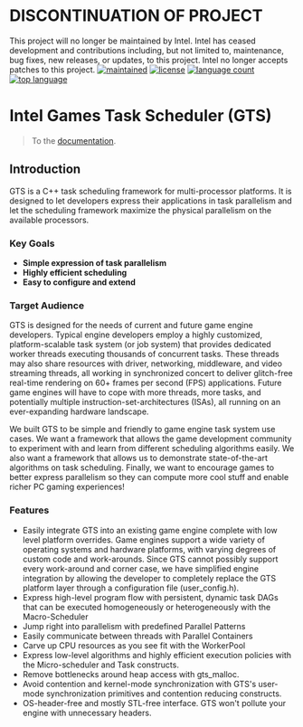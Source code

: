 # DISCONTINUATION OF PROJECT #
This project will no longer be maintained by Intel.
Intel has ceased development and contributions including, but not limited to, maintenance, bug fixes, new releases, or updates, to this project.
Intel no longer accepts patches to this project.
[![maintained](https://img.shields.io/maintenance/yes/2021.svg)]()
[![license](https://img.shields.io/badge/License-MIT-blue.svg)]()
[![language count](https://img.shields.io/github/languages/count/GameTechDev/GTS-GamesTaskScheduler.svg)]()
[![top language](https://img.shields.io/github/languages/top/GameTechDev/GTS-GamesTaskScheduler.svg)]()

# Intel Games Task Scheduler (GTS)

> To the [documentation](https://gametechdev.github.io/GTS-GamesTaskScheduler/documentation/html/index.html).

## Introduction

GTS is a C++ task scheduling framework for multi-processor platforms. It is designed to let
developers express their applications in task parallelism and let the scheduling framework
maximize the physical parallelism on the available processors.

### Key Goals

* **Simple expression of task parallelism**
* **Highly efficient scheduling**
* **Easy to configure and extend**

### Target Audience

GTS is designed for the needs of current and future game engine developers. Typical engine developers employ a highly
customized, platform-scalable task system (or job system) that provides dedicated worker threads
executing thousands of concurrent tasks. These threads may also share resources with driver,
networking, middleware, and video streaming threads, all working in synchronized concert to 
deliver glitch-free real-time rendering on 60+ frames per second (FPS) applications. Future game
engines will have to cope with more threads, more tasks, and potentially multiple
instruction-set-architectures (ISAs), all running on an ever-expanding hardware landscape. 

We built GTS to be simple and friendly to game engine task system use cases. We want a framework
that allows the game development community to experiment with and learn from different scheduling
algorithms easily. We also want a framework that allows us to demonstrate state-of-the-art algorithms
on task scheduling. Finally, we want to encourage games to better express parallelism so they can
compute more cool stuff and enable richer PC gaming experiences!

### Features

* Easily integrate GTS into an existing game engine complete with low level platform 
overrides. Game engines support a wide variety of operating systems and hardware platforms,
with varying degrees of custom code and work-arounds. Since GTS cannot possibly
support every work-around and corner case, we have simplified engine integration
by allowing the developer to completely replace the GTS platform layer through
a configuration file (user_config.h). 
* Express high-level program flow with persistent, dynamic task DAGs that can be
executed homogeneously or heterogeneously with the Macro-Scheduler
* Jump right into parallelism with predefined Parallel Patterns
* Easily communicate between threads with Parallel Containers
* Carve up CPU resources as you see fit with the WorkerPool
* Express low-level algorithms and highly efficient execution policies with the Micro-scheduler
and Task constructs.
* Remove bottlenecks around heap access with gts_malloc.
* Avoid contention and kernel-mode synchronization with GTS's user-mode synchronization primitives and contention 
reducing constructs.
* OS-header-free and mostly STL-free interface. GTS won't pollute your engine with unnecessary headers.

<br>
<br>
<br>
<br>

